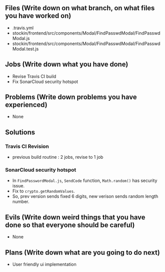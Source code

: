 ## Files (Write down on what branch, on what files you have worked on)
  - .travis.yml
  - stockin/frontend/src/components/Modal/FindPasswdModal/FindPasswdModal.js
  - stockin/frontend/src/components/Modal/FindPasswdModal/FindPasswdModal.test.js
  

## Jobs (Write down what you have done)
  - Revise Travis CI build
  - Fix SonarCloud security hotspot

## Problems (Write down problems you have experienced)
  - None
  
## Solutions

  ### Travis CI Revision
  - previous build routine : 2 jobs, revise to 1 job
    
  ### SonarCloud security hotspot
  - In `FindPasswordModal.js`, `SendCode` function, `Math.random()` has security issue.
  - Fix to `crypto.getRandomValues`.
  - So, prev version sends fixed 6 digits, new verison sends random length number.
  
## Evils (Write down weird things that you have done so that everyone should be careful)
  - None

## Plans (Write down what are you going to do next)
  - User friendly ui implementation